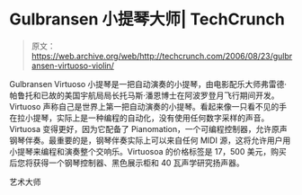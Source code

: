 # Gulbransen 小提琴大师| TechCrunch

> 原文：<https://web.archive.org/web/http://techcrunch.com/2006/08/23/gulbransen-virtuoso-violin/>

Gulbransen Virtuoso 小提琴是一把自动演奏的小提琴，由电影配乐大师弗雷德·帕鲁托和已故的美国宇航局局长托马斯·潘恩博士在阿波罗登月飞行期间开发。Virtuoso 声称自己是世界上第一把自动演奏的小提琴。看起来像一只看不见的手在拉小提琴，实际上是一种编程的自动化，没有使用任何数字采样的声音。Virtuosa 变得更好，因为它配备了 Pianomation，一个可编程控制器，允许原声钢琴伴奏。最重要的是，钢琴伴奏实际上可以来自任何 MIDI 源，这将允许用户用小提琴来编程和演奏整个交响乐。Virtuosoa 的价格标签是 17，500 美元，购买后您将获得一个钢琴控制器、黑色展示柜和 40 瓦声学研究扬声器。

艺术大师